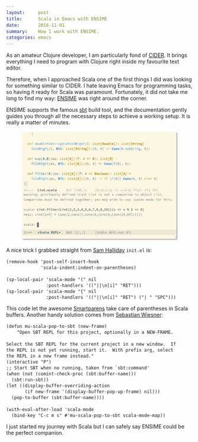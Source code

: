 ```yaml
---
layout:     post
title:      Scala in Emacs with ENSIME
date:       2016-11-01
summary:    How I work with ENSIME.
categories: emacs
---
```


As an amateur Clojure developer, I am particularly fond
of [CIDER](https://github.com/clojure-emacs/cider). It brings everything I need
to program with Clojure right inside my favourite text editor.

Therefore, when I approached Scala one of the first things I did was looking for
something similar to CIDER. I hate leaving Emacs for programming tasks, so
having it ready for Scala was paramount. Fortunately, it did not take me long to
find my way: [ENSIME](https://ensime.github.io/) was right around the corner.

ENSIME supports the famous [sbt](http://www.scala-sbt.org/) build tool, and the
documentation gently guides you through all the necessary steps to achieve a
working setup. It is really a matter of minutes.

<figure>
    <img src="/images/ensime.png">
</figure>

A nice trick I grabbed straight from [Sam Halliday](https://github.com/fommil)
`init.el` is:

``` emacs-lisp
(remove-hook 'post-self-insert-hook
             'scala-indent:indent-on-parentheses)

(sp-local-pair 'scala-mode "(" nil
               :post-handlers '(("||\n[i]" "RET")))
(sp-local-pair 'scala-mode "{" nil
               :post-handlers '(("||\n[i]" "RET") ("| " "SPC")))
```

This code let the awesome [Smartparens](https://github.com/Fuco1/smartparens)
take care of parentheses in Scala buffers. Another handy solution comes
from [Sebastian Wiesner](https://github.com/lunaryorn):

``` emacs-lisp
(defun mu-scala-pop-to-sbt (new-frame)
    "Open SBT REPL for this project, optionally in a NEW-FRAME.

Select the SBT REPL for the current project in a new window.  If
the REPL is not yet running, start it.  With prefix arg, select
the REPL in a new frame instead."
(interactive "P")
;; Start SBT when no running, taken from `sbt:command'
(when (not (comint-check-proc (sbt:buffer-name)))
  (sbt:run-sbt))
(let ((display-buffer-overriding-action
       (if new-frame '(display-buffer-pop-up-frame) nil)))
  (pop-to-buffer (sbt:buffer-name))))

(with-eval-after-load 'scala-mode
  (bind-key "C-c m s" #'mu-scala-pop-to-sbt scala-mode-map))
```

I just started my journey with Scala but I can safely say ENSIME could be the
perfect companion.
